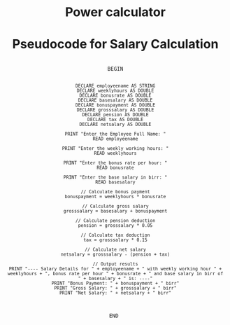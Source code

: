 <a name="readme-top"></a>
<div align="center">
  <h1><b> Power calculator </b></h1>
<html>
<body>
    <h1>Pseudocode for Salary Calculation</h1>
    <pre><code>
BEGIN

    DECLARE employeename AS STRING
    DECLARE weeklyhours AS DOUBLE
    DECLARE bonusrate AS DOUBLE
    DECLARE basesalary AS DOUBLE
    DECLARE bonuspayment AS DOUBLE
    DECLARE grosssalary AS DOUBLE
    DECLARE pension AS DOUBLE
    DECLARE tax AS DOUBLE
    DECLARE netsalary AS DOUBLE

    PRINT "Enter the Employee Full Name: "
    READ employeename
  
    PRINT "Enter the weekly working hours: "
    READ weeklyhours
  
    PRINT "Enter the bonus rate per hour: "
    READ bonusrate
  
    PRINT "Enter the base salary in birr: "
    READ basesalary

    // Calculate bonus payment
    bonuspayment = weeklyhours * bonusrate
  
    // Calculate gross salary
    grosssalary = basesalary + bonuspayment
  
    // Calculate pension deduction
    pension = grosssalary * 0.05
  
    // Calculate tax deduction
    tax = grosssalary * 0.15
  
    // Calculate net salary
    netsalary = grosssalary - (pension + tax)

    // Output results
    PRINT "---- Salary Details for " + employeename + " with weekly working hour " + weeklyhours + ", bonus rate per hour " + bonusrate + " and base salary in birr of " + basesalary + " is: ----"
    PRINT "Bonus Payment: " + bonuspayment + " birr"
    PRINT "Gross Salary: " + grosssalary + " birr"
    PRINT "Net Salary: " + netsalary + " birr"

END
    </code></pre>
</body>
</html>

